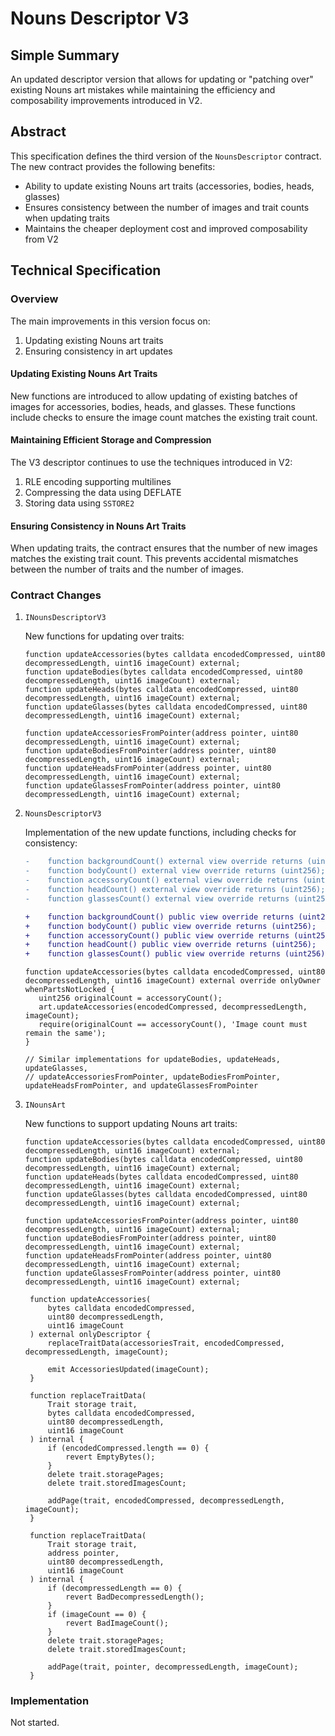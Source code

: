 # Nouns Descriptor V3

## Simple Summary

An updated descriptor version that allows for updating or "patching over" existing Nouns art mistakes while maintaining the efficiency and composability improvements introduced in V2.

## Abstract

This specification defines the third version of the `NounsDescriptor` contract. The new contract provides the following benefits:

- Ability to update existing Nouns art traits (accessories, bodies, heads, glasses)
- Ensures consistency between the number of images and trait counts when updating traits
- Maintains the cheaper deployment cost and improved composability from V2

## Technical Specification

### Overview

The main improvements in this version focus on:

1. Updating existing Nouns art traits
2. Ensuring consistency in art updates

#### Updating Existing Nouns Art Traits

New functions are introduced to allow updating of existing batches of images for accessories, bodies, heads, and glasses. These functions include checks to ensure the image count matches the existing trait count.

#### Maintaining Efficient Storage and Compression

The V3 descriptor continues to use the techniques introduced in V2:

1. RLE encoding supporting multilines
2. Compressing the data using DEFLATE
3. Storing data using `SSTORE2`

#### Ensuring Consistency in Nouns Art Traits

When updating traits, the contract ensures that the number of new images matches the existing trait count. This prevents accidental mismatches between the number of traits and the number of images.

### Contract Changes

1. `INounsDescriptorV3`

   New functions for updating over traits:

   ```solidity
   function updateAccessories(bytes calldata encodedCompressed, uint80 decompressedLength, uint16 imageCount) external;
   function updateBodies(bytes calldata encodedCompressed, uint80 decompressedLength, uint16 imageCount) external;
   function updateHeads(bytes calldata encodedCompressed, uint80 decompressedLength, uint16 imageCount) external;
   function updateGlasses(bytes calldata encodedCompressed, uint80 decompressedLength, uint16 imageCount) external;

   function updateAccessoriesFromPointer(address pointer, uint80 decompressedLength, uint16 imageCount) external;
   function updateBodiesFromPointer(address pointer, uint80 decompressedLength, uint16 imageCount) external;
   function updateHeadsFromPointer(address pointer, uint80 decompressedLength, uint16 imageCount) external;
   function updateGlassesFromPointer(address pointer, uint80 decompressedLength, uint16 imageCount) external;
   ```

2. `NounsDescriptorV3`

   Implementation of the new update functions, including checks for consistency:
   
   ```diff
   -    function backgroundCount() external view override returns (uint256);
   -    function bodyCount() external view override returns (uint256);
   -    function accessoryCount() external view override returns (uint256);
   -    function headCount() external view override returns (uint256);
   -    function glassesCount() external view override returns (uint256);

   +    function backgroundCount() public view override returns (uint256);
   +    function bodyCount() public view override returns (uint256);
   +    function accessoryCount() public view override returns (uint256);
   +    function headCount() public view override returns (uint256);
   +    function glassesCount() public view override returns (uint256);

   ```

   ```solidity
   function updateAccessories(bytes calldata encodedCompressed, uint80 decompressedLength, uint16 imageCount) external override onlyOwner whenPartsNotLocked {
      uint256 originalCount = accessoryCount();
      art.updateAccessories(encodedCompressed, decompressedLength, imageCount);
      require(originalCount == accessoryCount(), 'Image count must remain the same');
   }

   // Similar implementations for updateBodies, updateHeads, updateGlasses,
   // updateAccessoriesFromPointer, updateBodiesFromPointer, updateHeadsFromPointer, and updateGlassesFromPointer
   ```

3. `INounsArt`

   New functions to support updating Nouns art traits:

   ```solidity
   function updateAccessories(bytes calldata encodedCompressed, uint80 decompressedLength, uint16 imageCount) external;
   function updateBodies(bytes calldata encodedCompressed, uint80 decompressedLength, uint16 imageCount) external;
   function updateHeads(bytes calldata encodedCompressed, uint80 decompressedLength, uint16 imageCount) external;
   function updateGlasses(bytes calldata encodedCompressed, uint80 decompressedLength, uint16 imageCount) external;

   function updateAccessoriesFromPointer(address pointer, uint80 decompressedLength, uint16 imageCount) external;
   function updateBodiesFromPointer(address pointer, uint80 decompressedLength, uint16 imageCount) external;
   function updateHeadsFromPointer(address pointer, uint80 decompressedLength, uint16 imageCount) external;
   function updateGlassesFromPointer(address pointer, uint80 decompressedLength, uint16 imageCount) external;
   ```

   ```solidity
    function updateAccessories(
        bytes calldata encodedCompressed,
        uint80 decompressedLength,
        uint16 imageCount
    ) external onlyDescriptor {
        replaceTraitData(accessoriesTrait, encodedCompressed, decompressedLength, imageCount);

        emit AccessoriesUpdated(imageCount);
    }

    function replaceTraitData(
        Trait storage trait,
        bytes calldata encodedCompressed,
        uint80 decompressedLength,
        uint16 imageCount
    ) internal {
        if (encodedCompressed.length == 0) {
            revert EmptyBytes();
        }
        delete trait.storagePages;
        delete trait.storedImagesCount;

        addPage(trait, encodedCompressed, decompressedLength, imageCount);
    }

    function replaceTraitData(
        Trait storage trait,
        address pointer,
        uint80 decompressedLength,
        uint16 imageCount
    ) internal {
        if (decompressedLength == 0) {
            revert BadDecompressedLength();
        }
        if (imageCount == 0) {
            revert BadImageCount();
        }
        delete trait.storagePages;
        delete trait.storedImagesCount;

        addPage(trait, pointer, decompressedLength, imageCount);
    }
   ```

### Implementation

Not started.
